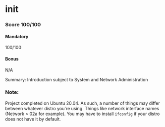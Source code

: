 # init
### Score 100/100
#### Mandatory
100/100

#### Bonus
N/A


Summary: Introduction subject to System and Network Administration

### Note:
Project completed on Ubuntu 20.04. As such, a number of things may differ between whatever distro you're using. Things like network interface names (Network > 02a for example).
You may have to install `ifconfig` if your distro does not have it by default.
